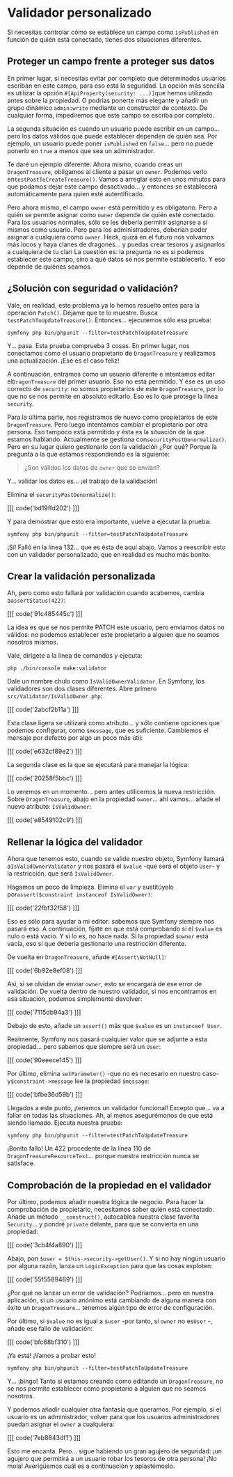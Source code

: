 # Validador personalizado

Si necesitas controlar cómo se establece un campo como `isPublished` en función de quién está conectado, tienes dos situaciones diferentes.

## Proteger un campo frente a proteger sus datos

En primer lugar, si necesitas evitar por completo que determinados usuarios escriban en este campo, para eso está la seguridad. La opción más sencilla es utilizar la opción `#[ApiProperty(security: ...)]`que hemos utilizado antes sobre la propiedad. O podrías ponerte más elegante y añadir un grupo dinámico `admin:write` mediante un constructor de contexto. De cualquier forma, impediremos que este campo se escriba por completo.

La segunda situación es cuando un usuario puede escribir en un campo... pero los datos válidos que puede establecer dependen de quién sea. Por ejemplo, un usuario puede poner `isPublished` en `false`... pero no puede ponerlo en `true` a menos que sea un administrador.

Te daré un ejemplo diferente. Ahora mismo, cuando creas un `DragonTreasure`, obligamos al cliente a pasar un `owner`. Podemos verlo en`testPostToCreateTreasure()`. Vamos a arreglar esto en unos minutos para que podamos dejar este campo desactivado... y entonces se establecerá automáticamente para quien esté autentificado.

Pero ahora mismo, el campo `owner` está permitido y es obligatorio. Pero a quién se permite asignar como `owner` depende de quién esté conectado. Para los usuarios normales, sólo se les debería permitir asignarse a sí mismos como usuario. Pero para los administradores, deberían poder asignar a cualquiera como `owner`. Heck, quizá en el futuro nos volvamos más locos y haya clanes de dragones... y puedas crear tesoros y asignarlos a cualquiera de tu clan La cuestión es: la pregunta no es si podemos establecer este campo, sino a qué datos se nos permite establecerlo. Y eso depende de quiénes seamos.

## ¿Solución con seguridad o validación?

Vale, en realidad, este problema ya lo hemos resuelto antes para la operación `Patch()`. Déjame que te lo muestre. Busca `testPatchToUpdateTreasure()`. Entonces... ejecutemos sólo esa prueba:

```terminal-silent
symfony php bin/phpunit --filter=testPatchToUpdateTreasure
```

Y... pasa. Esta prueba comprueba 3 cosas. En primer lugar, nos conectamos como el usuario propietario de `DragonTreasure` y realizamos una actualización. ¡Ese es el caso feliz!

A continuación, entramos como un usuario diferente e intentamos editar el`DragonTreasure` del primer usuario. Eso no está permitido. Y ése es un uso correcto de `security`: no somos propietarios de este `DragonTreasure`, por lo que no se nos permite en absoluto editarlo. Eso es lo que protege la línea `security`.

Para la última parte, nos registramos de nuevo como propietarios de este `DragonTreasure`. Pero luego intentamos cambiar el propietario por otra persona. Eso tampoco está permitido y ésta es la situación de la que estamos hablando. Actualmente se gestiona con`securityPostDenormalize()`. Pero en su lugar quiero gestionarlo con la validación ¿Por qué? Porque la pregunta a la que estamos respondiendo es la siguiente:

> ¿Son válidos los datos de `owner` que se envían?

Y... validar los datos es... ¡el trabajo de la validación!

Elimina el `securityPostDenormalize()`:

[[[ code('bd19ffd202') ]]]

Y para demostrar que esto era importante, vuelve a ejecutar la prueba:

```terminal-silent
symfony php bin/phpunit --filter=testPatchToUpdateTreasure
```

¡Sí! Falló en la línea 132... que es ésta de aquí abajo. Vamos a reescribir esto con un validador personalizado, que en realidad es mucho más bonito.

## Crear la validación personalizada

Ah, pero como esto fallará por validación cuando acabemos, cambia a`assertStatus(422)`:

[[[ code('91c485445c') ]]]

La idea es que se nos permite PATCH este usuario, pero enviamos datos no válidos: no podemos establecer este propietario a alguien que no seamos nosotros mismos.

Vale, dirígete a la línea de comandos y ejecuta:

```terminal
php ./bin/console make:validator
```

Dale un nombre chulo como `IsValidOwnerValidator`. En Symfony, los validadores son dos clases diferentes. Abre primero `src/Validator/IsValidOwner.php`:

[[[ code('2abcf2b11a') ]]]

Esta clase ligera se utilizará como atributo... y sólo contiene opciones que podemos configurar, como `$message`, que es suficiente. Cambiemos el mensaje por defecto por algo un poco más útil:

[[[ code('e632cf89e2') ]]]

La segunda clase es la que se ejecutará para manejar la lógica:

[[[ code('20258f5bbc') ]]]

Lo veremos en un momento... pero antes utilicemos la nueva restricción. Sobre `DragonTreasure`, abajo en la propiedad `owner`... ahí vamos... añade el nuevo atributo: `IsValidOwner`:

[[[ code('e8549102c9') ]]]

## Rellenar la lógica del validador

Ahora que tenemos esto, cuando se valide nuestro objeto, Symfony llamará a`IsValidOwnerValidator` y nos pasará el `$value` -que será el objeto `User`- y la restricción, que será `IsValidOwner`.

Hagamos un poco de limpieza. Elimina el `var` y sustitúyelo por`assert($constraint instanceof IsValidOwner)`:

[[[ code('22fbf32f58') ]]]

Eso es sólo para ayudar a mi editor: sabemos que Symfony siempre nos pasará eso. A continuación, fíjate en que está comprobando si el `$value` es nulo o está vacío. Y si lo es, no hace nada. Si la propiedad `$owner` está vacía, eso sí que debería gestionarlo una restricción diferente.

De vuelta en `DragonTreasure`, añade `#[Assert\NotNull]`:

[[[ code('6b92e8ef08') ]]]

Así, si se olvidan de enviar `owner`, esto se encargará de ese error de validación. De vuelta dentro de nuestro validador, si nos encontramos en esa situación, podemos simplemente devolver:

[[[ code('7115db94a3') ]]]

Debajo de esto, añade un `assert()` más que `$value` es un `instanceof User`.

Realmente, Symfony nos pasará cualquier valor que se adjunte a esta propiedad... pero sabemos que siempre será un `User`:

[[[ code('90eeece145') ]]]

Por último, elimina `setParameter()` -que no es necesario en nuestro caso- y`$constraint->message` lee la propiedad `$message`:

[[[ code('bfbe36d59b') ]]]

Llegados a este punto, ¡tenemos un validador funcional! Excepto que... va a fallar en todas las situaciones. Ah, al menos asegurémonos de que está siendo llamado. Ejecuta nuestra prueba:

```terminal-silent
symfony php bin/phpunit --filter=testPatchToUpdateTreasure
```

¡Bonito fallo! Un 422 procedente de la línea 110 de `DragonTreasureResourceTest`... porque nuestra restricción nunca se satisface.

## Comprobación de la propiedad en el validador

Por último, podemos añadir nuestra lógica de negocio. Para hacer la comprobación de propietario, necesitamos saber quién está conectado. Añade un método `__construct()`, autocablea nuestra clase favorita `Security`... y pondré `private` delante, para que se convierta en una propiedad:

[[[ code('3cb4f4a890') ]]]

Abajo, pon `$user = $this->security->getUser()`. Y si no hay ningún usuario por alguna razón, lanza un `LogicException` para que las cosas exploten:

[[[ code('55f5589469') ]]]

¿Por qué no lanzar un error de validación? Podríamos... pero en nuestra aplicación, si un usuario anónimo está cambiando de alguna manera con éxito un `DragonTreasure`... tenemos algún tipo de error de configuración.

Por último, si `$value` no es igual a `$user` -por tanto, si `owner` no es`User` -, añade ese fallo de validación:

[[[ code('bfc68bf310') ]]]

¡Ya está! ¡Vamos a probar esto!

```terminal-silent
symfony php bin/phpunit --filter=testPatchToUpdateTreasure
```

Y... ¡bingo! Tanto si estamos creando como editando un `DragonTreasure`, no se nos permite establecer como propietario a alguien que no seamos nosotros.

Y podemos añadir cualquier otra fantasía que queramos. Por ejemplo, si el usuario es un administrador, volver para que los usuarios administradores puedan asignar el `owner` a cualquiera:

[[[ code('7eb8843df1') ]]]

Esto me encanta. Pero... sigue habiendo un gran agujero de seguridad: ¡un agujero que permitirá a un usuario robar los tesoros de otra persona! ¡No mola! Averigüemos cuál es a continuación y aplastémoslo.
